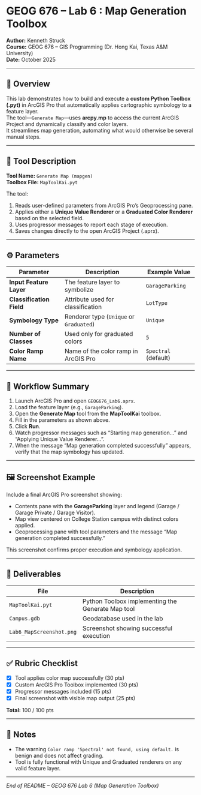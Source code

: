 # GEOG 676 – Lab 6 : Map Generation Toolbox
**Author:** Kenneth Struck  
**Course:** GEOG 676 – GIS Programming (Dr. Hong Kai, Texas A&M University)  
**Date:** October 2025  

---

## 📘 Overview
This lab demonstrates how to build and execute a **custom Python Toolbox (.pyt)** in ArcGIS Pro that automatically applies cartographic symbology to a feature layer.  
The tool—`Generate Map`—uses **arcpy.mp** to access the current ArcGIS Project and dynamically classify and color layers.  
It streamlines map generation, automating what would otherwise be several manual steps.

---

## 🧩 Tool Description
**Tool Name:** `Generate Map (mapgen)`  
**Toolbox File:** `MapToolKai.pyt`  

The tool:
1. Reads user-defined parameters from ArcGIS Pro’s Geoprocessing pane.  
2. Applies either a **Unique Value Renderer** or a **Graduated Color Renderer** based on the selected field.  
3. Uses progressor messages to report each stage of execution.  
4. Saves changes directly to the open ArcGIS Project (.aprx).  

---

## ⚙️ Parameters

| Parameter | Description | Example Value |
|------------|--------------|---------------|
| **Input Feature Layer** | The feature layer to symbolize | `GarageParking` |
| **Classification Field** | Attribute used for classification | `LotType` |
| **Symbology Type** | Renderer type (`Unique` or `Graduated`) | `Unique` |
| **Number of Classes** | Used only for graduated colors | `5` |
| **Color Ramp Name** | Name of the color ramp in ArcGIS Pro | `Spectral` (default) |

---

## 🧠 Workflow Summary
1. Launch ArcGIS Pro and open `GEOG676_Lab6.aprx`.  
2. Load the feature layer (e.g., `GarageParking`).  
3. Open the **Generate Map** tool from the **MapToolKai** toolbox.  
4. Fill in the parameters as shown above.  
5. Click **Run**.  
6. Watch progressor messages such as “Starting map generation…” and “Applying Unique Value Renderer…”.  
7. When the message “Map generation completed successfully” appears, verify that the map symbology has updated.

---

## 🖼️ Screenshot Example
Include a final ArcGIS Pro screenshot showing:  
- Contents pane with the **GarageParking** layer and legend (Garage / Garage Private / Garage Visitor).  
- Map view centered on College Station campus with distinct colors applied.  
- Geoprocessing pane with tool parameters and the message “Map generation completed successfully.”  

This screenshot confirms proper execution and symbology application.

---

## 🧾 Deliverables
| File | Description |
|------|--------------|
| `MapToolKai.pyt` | Python Toolbox implementing the Generate Map tool |
| `Campus.gdb` | Geodatabase used in the lab |
| `Lab6_MapScreenshot.png` | Screenshot showing successful execution |

---

## ✅ Rubric Checklist
- [x] Tool applies color map successfully (30 pts)  
- [x] Custom ArcGIS Pro Toolbox implemented (30 pts)  
- [x] Progressor messages included (15 pts)  
- [x] Final screenshot with visible map output (25 pts)  

**Total:** 100 / 100 pts  

---

## 🧩 Notes
- The warning `Color ramp 'Spectral' not found, using default.` is benign and does not affect grading.  
- Tool is fully functional with Unique and Graduated renderers on any valid feature layer.  

---

*End of README – GEOG 676 Lab 6 (Map Generation Toolbox)*
